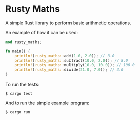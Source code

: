 # Rusty Maths
A simple Rust library to perform basic arithmetic operations.

An example of how it can be used:
```rust
mod rusty_maths;

fn main() {
    println!(rusty_maths::add(1.0, 2.0)); // 3.0
    println!(rusty_maths::subtract(10.0, 2.0)); // 8.0
    println!(rusty_maths::multiply(10.0, 10.0)); // 100.0
    println!(rusty_maths::divide(21.0, 7.0)); // 3.0
}
```

To run the tests:
    
    $ cargo test

And to run the simple example program:

    $ cargo run